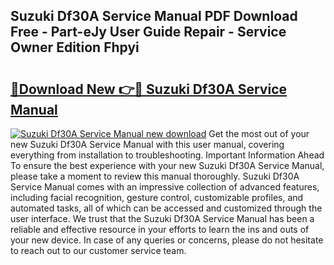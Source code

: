 ## Suzuki Df30A Service Manual PDF Download Free - Part-eJy User Guide Repair - Service Owner Edition Fhpyi

# <h2><a href="http://cf15225.oget.top/?id=Suzuki+Df30A+Service+Manual">🔗Download New 👉🔴 Suzuki Df30A Service Manual</a></h2>

[![Suzuki Df30A Service Manual new download](https://i.imgur.com/5g1atiW.png)](http://cf15225.oget.top/?id=Suzuki+Df30A+Service+Manual)
Get the most out of your new Suzuki Df30A Service Manual with this user manual, covering everything from installation to troubleshooting. Important Information Ahead To ensure the best experience with your new Suzuki Df30A Service Manual, please take a moment to review this manual thoroughly. Suzuki Df30A Service Manual comes with an impressive collection of advanced features, including facial recognition, gesture control, customizable profiles, and automated tasks, all of which can be accessed and customized through the user interface. We trust that the Suzuki Df30A Service Manual has been a reliable and effective resource in your efforts to learn the ins and outs of your new device. In case of any queries or concerns, please do not hesitate to reach out to our customer service team.
